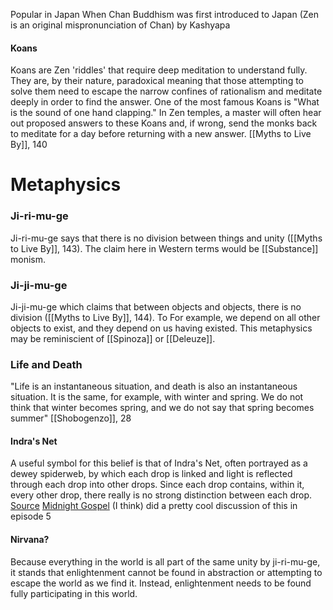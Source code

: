 Popular in Japan
When Chan Buddhism was first introduced to Japan (Zen is an original mispronunciation of Chan) by Kashyapa

#### Koans
Koans are Zen 'riddles' that require deep meditation to understand fully. They are, by their nature, paradoxical meaning that those attempting to solve them need to escape the narrow confines of rationalism and meditate deeply in order to find the answer. One of the most famous Koans is "What is the sound of one hand clapping." In Zen temples, a master will often hear out proposed answers to these Koans and, if wrong, send the monks back to meditate for a day before returning with a new answer. 
	[[Myths to Live By]], 140

# Metaphysics

### Ji-ri-mu-ge
Ji-ri-mu-ge says that there is no division between things and unity ([[Myths to Live By]], 143). The claim here in Western terms would be [[Substance]] monism. 
### Ji-ji-mu-ge
Ji-ji-mu-ge which claims that between objects and objects, there is no division ([[Myths to Live By]], 144). To For example, we depend on all other objects to exist, and they depend on us having existed. This metaphysics may be reminiscient of [[Spinoza]] or [[Deleuze]]. 

### Life and Death
"Life is an instantaneous situation, and death is also an instantaneous situation. It is the same, for example, with winter and spring. We do not think that winter becomes spring, and we do not say that spring becomes summer"
	[[Shobogenzo]], 28
#### Indra's Net
A useful symbol for this belief is that of Indra's Net, often portrayed as a dewey spiderweb, by which each drop is linked and light is reflected through each drop into other drops. Since each drop contains, within it, every other drop, there really is no strong distinction between each drop. 
	[Source](https://shrikale.wordpress.com/tag/ji-ji-mu-ge/)
	[Midnight Gospel](https://en.wikipedia.org/wiki/The_Midnight_Gospel) (I think) did a pretty cool discussion of this in episode 5
#### Nirvana?
Because everything in the world is all part of the same unity by ji-ri-mu-ge, it stands that enlightenment cannot be found in abstraction or attempting to escape the world as we find it. Instead, enlightenment needs to be found fully participating in this world. 